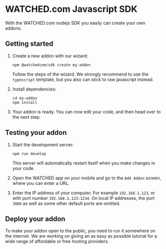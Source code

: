 # WATCHED.com Javascript SDK

With the WATCHED.com nodejs SDK you easily can create your own addons.

## Getting started

1. Create a new addon with our wizard:

   ```shell
   npm @watchedcom/sdk create my-addon
   ```

   Follow the steps of the wizard. We strongly recommend to use the `typescript` template, but you also can stick to raw javascript instead.

2. Install dependencies:

   ```shell
   cd my-addon
   npm install
   ```

3. Your addon is ready. You can now edit your code, and then head over to the next step.

## Testing your addon

1. Start the development server:

   ```shell
   npm run develop
   ```

   This server will automatically restart itself when you make changes in your code.

2. Open the WATCHED app on your mobile and go to the `Add Addon` screen, where you can enter a URL.

3. Enter the IP address of your computer. For example `192.168.1.123`, or with port number `192.168.1.123:1234`. On local IP addresses, the port `3000` as well as some other default ports are omitted.

## Deploy your addon

To make your addon open to the public, you need to run it somewhere on the internet. We are working on giving an as easy as possible tutorial for a wide range of affordable or free hosting providers.
